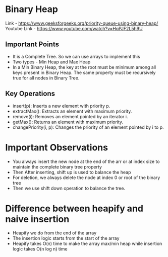 # Binary Heap
Link - https://www.geeksforgeeks.org/priority-queue-using-binary-heap/
Youtube Link - https://www.youtube.com/watch?v=HqPJF2L5h9U
## Important Points
* It is a Complete Tree. So we can use arrays to implement this
* Two types - Min Heap and Max Heap
* In a Min Binary Heap, the key at the root must be minimum among all keys present in Binary Heap.
  The same property must be recursively true for all nodes in Binary Tree.


## Key Operations
* insert(p): Inserts a new element with priority p.
* extractMax(): Extracts an element with maximum priority.
* remove(i): Removes an element pointed by an iterator i.
* getMax(): Returns an element with maximum priority.
* changePriority(i, p): Changes the priority of an element pointed by i to p.


# Important Observations
* You always insert the new node at the end of the arr or at index size to maintain the complete binary tree property
* Then After inserting, shift up is used to balance the heap
* For deletion, we always delete the node at index 0 or root of the binary tree
* Then we use shift down operation to balance the tree.


# Difference between heapify and naive insertion 
* Heapify we do from the end of the array
* The insertion logic starts from the start of the array
* Heapify takes O(n) time to make the array max/min heap while insertion logic takes O(n log n) time
  
